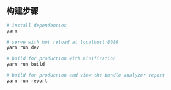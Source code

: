 <!--
 * @Author: your name
 * @Date: 2020-07-04 14:00:48
 * @LastEditTime: 2020-07-04 14:01:17
 * @LastEditors: Please set LastEditors
 * @Description: In User Settings Edit
 * @FilePath: \ANSWER\README.md
--> 

## 构建步骤

```bash
# install dependencies
yarn

# serve with hot reload at localhost:8080
yarn run dev

# build for production with minification
yarn run build

# build for production and view the bundle analyzer report
yarn run report
```
